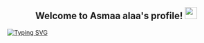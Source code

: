 
<h2 align="center">
  Welcome to Asmaa alaa's profile!
  <img src="https://media.giphy.com/media/hvRJCLFzcasrR4ia7z/giphy.gif" width="28">
</h2>
<!--Typing SVG(https://readme-typing-svg.demolab.com?font=Fira+Code&size=25&pause=1000&color=F6469A&center=true&vCenter=true&multiline=true&random=true&width=440&height=45&lines=Full-stack+developer+;always+learning+new+things+)](https://git.io/typing-svg)-->
<a href="https://git.io/typing-svg"><img src="https://readme-typing-svg.demolab.com?font=Fira+Code&size=25&duration=2000&pause=1000&color=F6469A&center=true&vCenter=true&multiline=true&random=true&width=440&height=45&lines=Full-stack+developer+;always+learning+new+things+" alt="Typing SVG" /></a>
